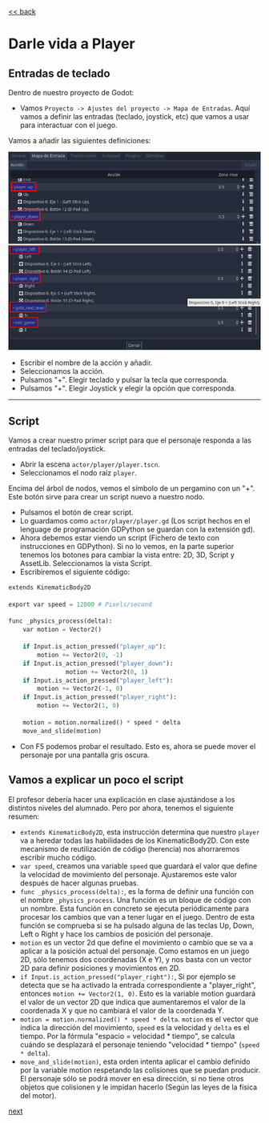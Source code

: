 [<< back](README.md)

# Darle vida a Player

## Entradas de teclado

Dentro de nuestro proyecto de Godot:
* Vamos `Proyecto -> Ajustes del proyecto -> Mapa de Entradas`. Aquí vamos a definir las entradas (teclado, joystick, etc) que vamos a usar para interactuar con el juego.

Vamos a añadir las siguientes definiciones:

![](images/input-map-01.png)
![](images/input-map-02.png)

* Escribir el nombre de la acción y añadir.
* Seleccionamos la acción.
* Pulsamos "+". Elegir teclado y pulsar la tecla que corresponda.
* Pulsamos "+". Elegir Joystick y elegir la opción que corresponda.

---
## Script

Vamos a crear nuestro primer script para que el personaje responda a las entradas del teclado/joystick.

* Abrir la escena `actor/player/player.tscn`.
* Seleccionamos el nodo raíz `player`.

Encima del árbol de nodos, vemos el símbolo de un pergamino con un "+". Este botón sirve para crear un script nuevo a nuestro nodo.
* Pulsamos el botón de crear script.
* Lo guardamos como `actor/player/player.gd` (Los script hechos en el lenguage de programación GDPython se guardan con la extensión gd).
* Ahora debemos estar viendo un script (Fichero de texto con instrucciones en GDPython). Si no lo vemos, en la parte superior tenemos los botones para cambiar la vista entre: 2D, 3D, Script y AssetLib. Seleccionamos la vista Script.
* Escribiremos el siguiente código:

```python
extends KinematicBody2D

export var speed = 12000 # Pixels/second

func _physics_process(delta):
	var motion = Vector2()

	if Input.is_action_pressed("player_up"):
		motion += Vector2(0, -1)
	if Input.is_action_pressed("player_down"):
				motion += Vector2(0, 1)
	if Input.is_action_pressed("player_left"):
		motion += Vector2(-1, 0)
	if Input.is_action_pressed("player_right"):
		motion += Vector2(1, 0)

	motion = motion.normalized() * speed * delta
	move_and_slide(motion)
```

* Con F5 podemos probar el resultado. Esto es, ahora se puede mover el personaje por una pantalla gris oscura.

## Vamos a explicar un poco el script

El profesor debería hacer una explicación en clase ajustándose a los distintos niveles del alumnado. Pero por ahora, tenemos el siguiente resumen:
* `extends KinematicBody2D`, esta instrucción determina que nuestro `player` va a heredar todas las habilidades de los KinematicBody2D. Con este mecanismo de reutilización de código (herencia) nos ahorraremos escribir mucho código.
* `var speed`, creamos una variable `speed` que guardará el valor que define la velocidad de movimiento del personaje. Ajustaremos este valor después de hacer algunas pruebas.
* `func _physics_process(delta):`, es la forma de definir una función con el nombre `_physics_process`. Una función es un bloque de código con un nombre. Esta función en concreto se ejecuta periódicamente para procesar los cambios que van a tener lugar en el juego. Dentro de esta función se comprueba si se ha pulsado alguna de las teclas Up, Down, Left o Right y hace los cambios de posición del personaje.
* `motion` es un vector 2d que define el movimiento o cambio que se va a aplicar a la posición actual del personaje. Como estamos en un juego 2D, sólo tenemos dos coordenadas (X e Y), y nos basta con un vector 2D para definir posiciones y movimientos en 2D.
* `if Input.is_action_pressed("player_right"):`, Si por ejemplo se detecta que se ha activado la entrada correspondiente a "player_right", entonces `motion += Vector2(1, 0)`. Esto es la variable motion guardará el valor de un vector 2D que indica que aumentaremos el valor de la coordenada X y que no cambiará el valor de la coordenada Y.
* `motion = motion.normalized() * speed * delta`. `motion` es el vector que indica la dirección del movimiento, `speed` es la velocidad y `delta`  es el tiempo. Por la fórmula "espacio = velocidad * tiempo", se calcula cuándo se desplazará el personaje teniendo "velocidad * tiempo" (`speed * delta`).
* `move_and_slide(motion)`, esta orden intenta aplicar el cambio definido por la variable motion respetando las colisiones que se puedan producir. El personaje sólo se podrá mover en esa dirección, si no tiene otros objetos que colisionen y le impidan hacerlo (Según las leyes de la física del motor).

[next](03-mapa.md)
